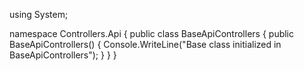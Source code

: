 using System;

namespace Controllers.Api
{
    public class BaseApiControllers
    {
        public BaseApiControllers()
        {
            Console.WriteLine("Base class initialized in BaseApiControllers");
        }
    }
}